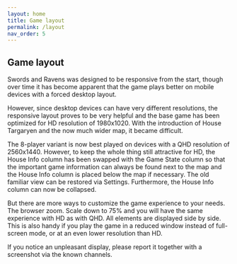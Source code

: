 ```yaml
---
layout: home
title: Game layout
permalink: /layout
nav_order: 5
---
```


## Game layout

Swords and Ravens was designed to be responsive from the start, though over time it has become apparent that the game plays better on mobile devices with a forced desktop layout.

However, since desktop devices can have very different resolutions, the responsive layout proves to be very helpful and the base game has been optimized for HD resolution of 1980x1020. With the introduction of House Targaryen and the now much wider map, it became difficult.

The 8-player variant is now best played on devices with a QHD resolution of 2560x1440. However, to keep the whole thing still attractive for HD, the House Info column has been swapped with the Game State column so that the important game information can always be found next to the map and the House Info column is placed below the map if necessary. The old familiar view can be restored via Settings. Furthermore, the House Info column can now be collapsed.

But there are more ways to customize the game experience to your needs. The browser zoom. Scale down to 75% and you will have the same experience with HD as with QHD. All elements are displayed side by side. This is also handy if you play the game in a reduced window instead of full-screen mode, or at an even lower resolution than HD.

If you notice an unpleasant display, please report it together with a screenshot via the known channels.
